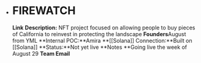 - # FIREWATCH
  **Link** 
  **Description:** NFT project focused on allowing people to buy pieces of California to reinvest in protecting the landscape
  **Founders**August from YML
  **Internal POC:**Amira
  **[[Solana]] Connection:**Built on [[Solana]]
  **Status:**Not yet live
  **Notes **Going live the week of August 29
  **Team Email**